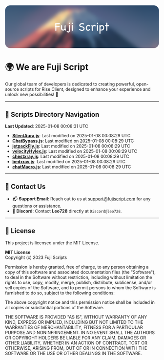 ![Banner](.github/b.webp)

# 🌍 **We are Fuji Script**

Our global team of developers is dedicated to creating powerful, open-source scripts for Rise Client, designed to enhance your experience and unlock new possibilities! 🌟

---
<!-- SCRIPTS_NAVIGATION_START -->
## 📂 **Scripts Directory Navigation**

**Last Updated**: 2025-01-08 00:08:31 UTC

- **[SilentAura.js](scripts/SilentAura.js)**: Last modified on 2025-01-08 00:08:29 UTC
- **[ChatBypass.js](scripts/ChatBypass.js)**: Last modified on 2025-01-08 00:08:29 UTC
- **[jetpackFly.js](scripts/jetpackFly.js)**: Last modified on 2025-01-08 00:08:29 UTC
- **[velocityHylex.js](scripts/velocityHylex.js)**: Last modified on 2025-01-08 00:08:29 UTC
- **[chestxray.js](scripts/chestxray.js)**: Last modified on 2025-01-08 00:08:29 UTC
- **[bedxray.js](scripts/bedxray.js)**: Last modified on 2025-01-08 00:08:29 UTC
- **[chatMacro.js](scripts/chatMacro.js)**: Last modified on 2025-01-08 00:08:29 UTC

<!-- SCRIPTS_NAVIGATION_END -->

---

## 💬 **Contact Us**  
- 📬 **Support Email**: Reach out to us at [support@fujiscript.com](mailto:support@fujiscript.com) for any questions or assistance.  
- 💬 **Discord**: Contact **Leo728** directly at `Discord@leo728`.

---

## 📜 **License**

This project is licensed under the MIT License.  

**MIT License**  
Copyright (c) 2023 Fuji Scripts  

Permission is hereby granted, free of charge, to any person obtaining a copy of this software and associated documentation files (the "Software"), to deal in the Software without restriction, including without limitation the rights to use, copy, modify, merge, publish, distribute, sublicense, and/or sell copies of the Software, and to permit persons to whom the Software is furnished to do so, subject to the following conditions:  

The above copyright notice and this permission notice shall be included in all copies or substantial portions of the Software.  

THE SOFTWARE IS PROVIDED "AS IS", WITHOUT WARRANTY OF ANY KIND, EXPRESS OR IMPLIED, INCLUDING BUT NOT LIMITED TO THE WARRANTIES OF MERCHANTABILITY, FITNESS FOR A PARTICULAR PURPOSE AND NONINFRINGEMENT. IN NO EVENT SHALL THE AUTHORS OR COPYRIGHT HOLDERS BE LIABLE FOR ANY CLAIM, DAMAGES OR OTHER LIABILITY, WHETHER IN AN ACTION OF CONTRACT, TORT OR OTHERWISE, ARISING FROM, OUT OF OR IN CONNECTION WITH THE SOFTWARE OR THE USE OR OTHER DEALINGS IN THE SOFTWARE.  
